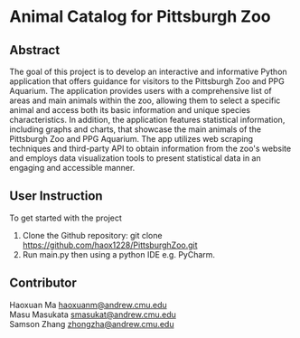# Animal Catalog for Pittsburgh Zoo

## Abstract
The goal of this project is to develop an interactive and informative Python application that offers guidance for visitors to the Pittsburgh Zoo and PPG Aquarium. The application provides users with a comprehensive list of areas and main animals within the zoo, allowing them to select a specific animal and access both its basic information and unique species characteristics. In addition, the application features statistical information, including graphs and charts, that showcase the main animals of the Pittsburgh Zoo and PPG Aquarium. The app utilizes web scraping techniques and third-party API to obtain information from the zoo's website and employs data visualization tools to present statistical data in an engaging and accessible manner. 

## User Instruction
To get started with the project
1. Clone the Github repository: git clone https://github.com/haox1228/PittsburghZoo.git
2. Run main.py then using a python IDE e.g. PyCharm.

## Contributor
Haoxuan Ma <haoxuanm@andrew.cmu.edu>\
Masu Masukata <smasukat@andrew.cmu.edu>\
Samson Zhang <zhongzha@andrew.cmu.edu>
